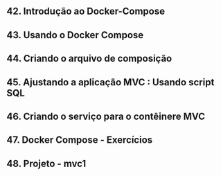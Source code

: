 ## 42. Introdução ao Docker-Compose

## 43. Usando o Docker Compose

## 44. Criando o arquivo de composição

## 45. Ajustando a aplicação MVC : Usando script SQL

## 46. Criando o serviço para o contêinere MVC

## 47. Docker Compose - Exercícios

## 48. Projeto - mvc1